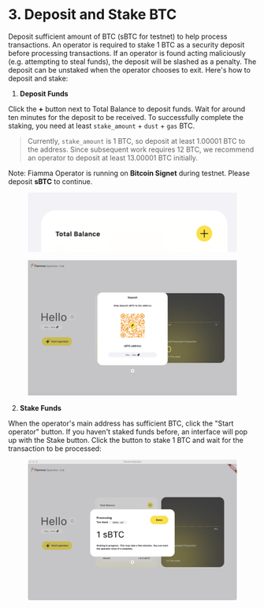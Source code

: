 # 3. Deposit and Stake BTC

Deposit sufficient amount of BTC (sBTC for testnet) to help process transactions. An operator is required to stake 1 BTC as a security deposit before processing transactions. If an operator is found acting maliciously (e.g. attempting to steal funds), the deposit will be slashed as a penalty. The deposit can be unstaked when the operator chooses to exit. Here's how to deposit and stake:

1. **Deposit Funds**

Click the **+** button next to Total Balance to deposit funds. Wait for around ten minutes for the deposit to be received. To successfully complete the staking, you need at least `stake_amount` + `dust` + `gas` BTC.

> Currently, `stake_amount` is 1 BTC, so deposit at least 1.00001 BTC to the address. Since subsequent work requires 12 BTC, we recommend an operator to deposit at least 13.00001 BTC initially.

Note: Fiamma Operator is running on **Bitcoin Signet** during testnet. Please deposit **sBTC** to continue.

<figure><img src="../../../../../../.gitbook/assets/image (8).png" alt=""><figcaption></figcaption></figure>

<figure><img src="../../../../../../.gitbook/assets/image (9).png" alt=""><figcaption></figcaption></figure>

2. **Stake Funds**

When the operator's main address has sufficient BTC, click the "Start operator" button. If you haven't staked funds before, an interface will pop up with the Stake button. Click the button to stake 1 BTC and wait for the transaction to be processed:

<figure><img src="../../../../../../.gitbook/assets/image (10).png" alt=""><figcaption></figcaption></figure>
